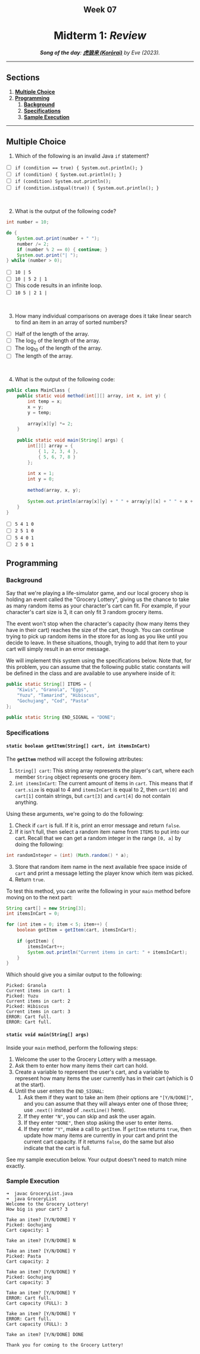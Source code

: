 <h2 align=center>Week 07</h2>

<h1 align=center>Midterm 1: <em>Review</em></h1>

<p align=center><strong><em>Song of the day</strong>: <a href="https://youtu.be/Gw96jPDtoDQ?si=FlJsYvTWWZQgUiZB"><strong><u>虎狼来 (Korōrai)</u></strong></a> by Eve (2023).</em></p>

---

## Sections

1. [**Multiple Choice**](#multiple-choice)
2. [**Programming**](#programming)
    1. [**Background**](#part-1-custom-classes-in-java)
    2. [**Specifications**](#specifications)
    3. [**Sample Execution**](#sample-execution)

---

## Multiple Choice

1. Which of the following is an invalid Java `if` statement?

- [ ] `if (condition == true) { System.out.println(); }`
- [ ] `if (condition) { System.out.println(); }`
- [ ] `if (condition) System.out.println();`
- [ ] `if (condition.isEqual(true)) { System.out.println(); }`

<br>

2. What is the output of the following code?

```java
int number = 10;

do {
    System.out.print(number + " ");
    number /= 2;
    if (number % 2 == 0) { continue; }
    System.out.print("| "); 
} while (number > 0);
```

- [ ] `10 | 5`
- [ ] `10 | 5 2 | 1`
- [ ] This code results in an infinite loop.
- [ ] `10 5 | 2 1 |`

<br>

3. How many individual comparisons on average does it take linear search to find an item in an array of sorted numbers?

- [ ] Half of the length of the array.
- [ ] The log<sub>2</sub> of the length of the array. 
- [ ] The log<sub>10</sub> of the length of the array. 
- [ ] The length of the array.

<br>

4. What is the output of the following code:

```java
public class MainClass {
    public static void method(int[][] array, int x, int y) {
        int temp = x;
        x = y;
        y = temp;
        
        array[x][y] *= 2;
    }
  
    public static void main(String[] args) {
        int[][] array = {
            { 1, 2, 3, 4 },  
            { 5, 6, 7, 8 }
        };
        
        int x = 1;
        int y = 0;
        
        method(array, x, y);
        
        System.out.println(array[x][y] + " " + array[y][x] + " " + x + " " + y);
    }
}
```

- [ ] `5 4 1 0`
- [ ] `2 5 1 0`
- [ ] `5 4 0 1`
- [ ] `2 5 0 1`

## Programming

### Background

Say that we're playing a life-simulator game, and our local grocery shop is holding an event called the "Grocery Lottery", giving us the chance to take as many random items as your character's cart can fit. For example, if your character's cart size is 3, it can only fit 3 random grocery items.

The event won't stop when the character's capacity (how many items they have in their cart) reaches the size of the cart, though. You can continue trying to pick up random items in the store for as long as you like until you decide to leave. In these situations, though, trying to add that item to your cart will simply result in an error message.

We will implement this system using the specifications below. Note that, for this problem, you can assume that the following public static constants will be defined in the class and are available to use anywhere inside of it:

```java
public static String[] ITEMS = {
    "Kiwis", "Granola", "Eggs",
    "Yuzu", "Tamarind", "Hibiscus",
    "Gochujang", "Cod", "Pasta"
};

public static String END_SIGNAL = "DONE";
```

### Specifications

#### **`static boolean getItem(String[] cart, int itemsInCart)`**

The **`getItem`** method will accept the following attributes:

1. `String[] cart`: This string array represents the player's cart, where each member `String` object represents one grocery item.
2. `int itemsInCart`: The current amount of items in `cart`. This means that if `cart.size` is equal to 4 and `itemsInCart` is equal to 2, then `cart[0]` and `cart[1]` contain strings, but `cart[3]` and `cart[4]` do not contain anything.

Using these arguments, we're going to do the following:

1. Check if `cart` is full. If it is, print an error message and return `false`.
2. If it isn't full, then select a random item name from `ITEMS` to put into our cart. Recall that we can get a random integer in the range `[0, a]` by doing the following:

```java
int randomInteger = (int) (Math.random() * a);
```

3. Store that random item name in the next available free space inside of `cart` and print a message letting the player know which item was picked.
4. Return `true`.

To test this method, you can write the following in your `main` method before moving on to the next part:

```java
String cart[] = new String[3];
int itemsInCart = 0;

for (int item = 0; item < 5; item++) {
    boolean gotItem = getItem(cart, itemsInCart);
    
    if (gotItem) {
        itemsInCart++;
        System.out.println("Current items in cart: " + itemsInCart);
    }
}
```

Which should give you a similar output to the following:

```
Picked: Granola
Current items in cart: 1
Picked: Yuzu
Current items in cart: 2
Picked: Hibiscus
Current items in cart: 3
ERROR: Cart full.
ERROR: Cart full.
```

#### **`static void main(String[] args)`**

Inside your `main` method, perform the following steps:

1. Welcome the user to the Grocery Lottery with a message.
2. Ask them to enter how many items their cart can hold.
3. Create a variable to represent the user's cart, and a variable to represent how many items the user currently has in their cart (which is 0 at the start).
4. Until the user enters the `END_SIGNAL`:
    1. Ask them if they want to take an item (their options are `"[Y/N/DONE]"`, and you can assume that they will always enter one of those three; use `.next()` instead of `.nextLine()` here).
    2. If they enter `"N"`, you can skip and ask the user again.
    3. If they enter `"DONE"`, then stop asking the user to enter items.
    4. If they enter `"Y"`, make a call to `getItem`. If `getItem` returns `true`, then update how many items are currently in your cart and print the current cart capacity. If it returns `false`, do the same but also indicate that the cart is full.

See my sample execution below. Your output doesn't need to match mine exactly.

### Sample Execution

```
➜  javac GroceryList.java
➜  java GroceryList
Welcome to the Grocery Lottery!
How big is your cart? 3

Take an item? [Y/N/DONE] Y
Picked: Gochujang
Cart capacity: 1

Take an item? [Y/N/DONE] N

Take an item? [Y/N/DONE] Y
Picked: Pasta
Cart capacity: 2

Take an item? [Y/N/DONE] Y
Picked: Gochujang
Cart capacity: 3

Take an item? [Y/N/DONE] Y
ERROR: Cart full.
Cart capacity (FULL): 3

Take an item? [Y/N/DONE] Y
ERROR: Cart full.
Cart capacity (FULL): 3

Take an item? [Y/N/DONE] DONE

Thank you for coming to the Grocery Lottery!
```